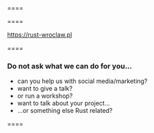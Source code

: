 <!-- .slide: data-background-image="img/2023-03-splash.jpeg" data-background-position="left" -->

====

<!-- .slide: data-background-image="img/estigiti-logo.svg" data-background-position="center" data-background-color="black" -->

====

https://rust-wroclaw.pl

====

### Do not ask what we can do for you...

- can you help us with social media/marketing?
- want to give a talk?
- or run a workshop?
- want to talk about your project...
- ...or something else Rust related?

====

<!-- .slide: data-background-image="img/2023-03-splash.jpeg" data-background-position="left" -->

